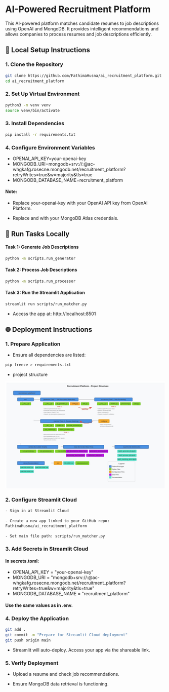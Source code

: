 # AI-Powered Recruitment Platform

This AI-powered platform matches candidate resumes to job descriptions using OpenAI and MongoDB. It provides intelligent recommendations and allows companies to process resumes and job descriptions efficiently.


## 🚀 Local Setup Instructions

### 1. Clone the Repository

```bash
git clone https://github.com/FathimaHusna/ai_recruitment_platform.git
cd ai_recruitment_platform
```

### 2. Set Up Virtual Environment

```bash
python3 -m venv venv
source venv/bin/activate
```

### 3. Install Dependencies

```bash
pip install -r requirements.txt
```

### 4. Configure Environment Variables

- OPENAI_API_KEY=your-openai-key
- MONGODB_URI=mongodb+srv://<username>:<password>@ac-whgkafg.rosecne.mongodb.net/recruitment_platform?retryWrites=true&w=majority&tls=true
- MONGODB_DATABASE_NAME=recruitment_platform

#### Note:
- Replace your-openai-key with your OpenAI API key from OpenAI Platform.

- Replace <username> and <password> with your MongoDB Atlas credentials.


## 🧪 Run Tasks Locally

#### Task 1: Generate Job Descriptions
```bash
python -m scripts.run_generator
```

#### Task 2: Process Job Descriptions

```bash
python -m scripts.run_processor
```

#### Task 3: Run the Streamlit Application

```bash
streamlit run scripts/run_matcher.py
```

- Access the app at: http://localhost:8501


## 🌐 Deployment Instructions
### 1. Prepare Application

- Ensure all dependencies are listed:
```bash
pip freeze > requirements.txt
```
- project structure

![folder_structure](docs/Task2/folder_structure.jpeg)


### 2. Configure Streamlit Cloud
    - Sign in at Streamlit Cloud

    - Create a new app linked to your GitHub repo: FathimaHusna/ai_recruitment_platform

    - Set main file path: scripts/run_matcher.py

### 3. Add Secrets in Streamlit Cloud

#### In secrets.toml:

* OPENAI_API_KEY = "your-openai-key"
* MONGODB_URI = "mongodb+srv://<username>:<password>@ac-whgkafg.rosecne.mongodb.net/recruitment_platform?retryWrites=true&w=majority&tls=true"
* MONGODB_DATABASE_NAME = "recruitment_platform"

#### Use the same values as in .env.

### 4. Deploy the Application

```bash
git add .
git commit -m "Prepare for Streamlit Cloud deployment"
git push origin main
```

- Streamlit will auto-deploy. Access your app via the shareable link.
### 5. Verify Deployment
- Upload a resume and check job recommendations.

- Ensure MongoDB data retrieval is functioning.




